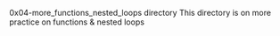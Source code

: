 0x04-more_functions_nested_loops directory
This directory is on more practice on functions & nested loops
